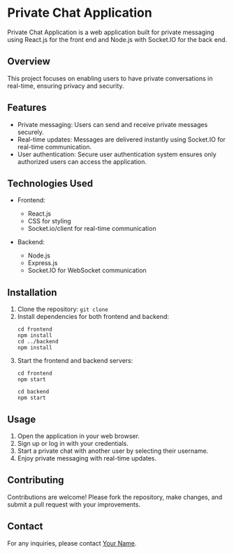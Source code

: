 # Private Chat Application

Private Chat Application is a web application built for private messaging using React.js for the front end and Node.js with Socket.IO for the back end.

## Overview

This project focuses on enabling users to have private conversations in real-time, ensuring privacy and security.

## Features

- Private messaging: Users can send and receive private messages securely.
- Real-time updates: Messages are delivered instantly using Socket.IO for real-time communication.
- User authentication: Secure user authentication system ensures only authorized users can access the application.

## Technologies Used

- Frontend:
  - React.js
  - CSS for styling
  - Socket.io/client for real-time communication
  
- Backend:
  - Node.js
  - Express.js
  - Socket.IO for WebSocket communication
  
## Installation

1. Clone the repository: `git clone `
2. Install dependencies for both frontend and backend:
   ```
   cd frontend
   npm install
   cd ../backend
   npm install
   ```
3. Start the frontend and backend servers:
   ```
   cd frontend
   npm start
   ```
   ```
   cd backend
   npm start
   ```

## Usage

1. Open the application in your web browser.
2. Sign up or log in with your credentials.
3. Start a private chat with another user by selecting their username.
4. Enjoy private messaging with real-time updates.

## Contributing

Contributions are welcome! Please fork the repository, make changes, and submit a pull request with your improvements.

## Contact

For any inquiries, please contact [Your Name](mailto:prasathsiva2004@gmail.com).
